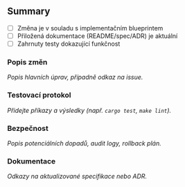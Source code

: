 ## Summary
- [ ] Změna je v souladu s implementačním blueprintem
- [ ] Přiložená dokumentace (README/spec/ADR) je aktuální
- [ ] Zahrnuty testy dokazující funkčnost

### Popis změn
_Popis hlavních úprav, případně odkaz na issue._

### Testovací protokol
_Přidejte příkazy a výsledky (např. `cargo test`, `make lint`)._

### Bezpečnost
_Popis potenciálních dopadů, audit logy, rollback plán._

### Dokumentace
_Odkazy na aktualizované specifikace nebo ADR._
